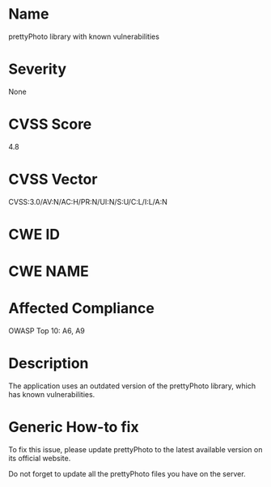 
# Name

prettyPhoto library with known vulnerabilities

# Severity

None

# CVSS Score

4.8

# CVSS Vector

CVSS:3.0/AV:N/AC:H/PR:N/UI:N/S:U/C:L/I:L/A:N

# CWE ID



# CWE NAME 



# Affected Compliance

OWASP Top 10: A6, A9

# Description

The application uses an outdated version of the prettyPhoto library, which has known vulnerabilities.

# Generic How-to fix

To fix this issue, please update prettyPhoto to the latest available version on its official website.

Do not forget to update all the prettyPhoto files you have on the server.
